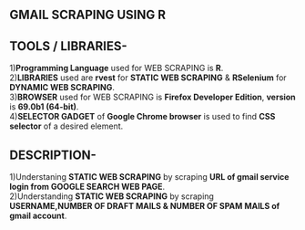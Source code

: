 ## GMAIL SCRAPING USING R

## TOOLS / LIBRARIES- 
1)**Programming Language** used for WEB SCRAPING is **R**.  
2)**LIBRARIES** used are **rvest** for **STATIC WEB SCRAPING** & **RSelenium** for **DYNAMIC WEB SCRAPING**.  
3)**BROWSER** used for WEB SCRAPING is **Firefox Developer Edition**, **version** is **69.0b1 (64-bit)**.   
4)**SELECTOR GADGET** of **Google Chrome browser** is used to find **CSS selector** of a desired element.  

## DESCRIPTION-  
1)Understaning **STATIC WEB SCRAPING** by scraping **URL of gmail service login from GOOGLE SEARCH WEB PAGE**.  
2)Understanding **STATIC WEB SCRAPING** by scraping **USERNAME,NUMBER OF DRAFT MAILS & NUMBER OF SPAM MAILS of gmail account**.
